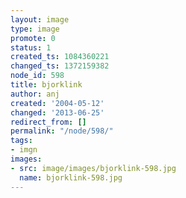 ```yaml
---
layout: image
type: image
promote: 0
status: 1
created_ts: 1084360221
changed_ts: 1372159382
node_id: 598
title: bjorklink
author: anj
created: '2004-05-12'
changed: '2013-06-25'
redirect_from: []
permalink: "/node/598/"
tags:
- imgn
images:
- src: image/images/bjorklink-598.jpg
  name: bjorklink-598.jpg
---
```


